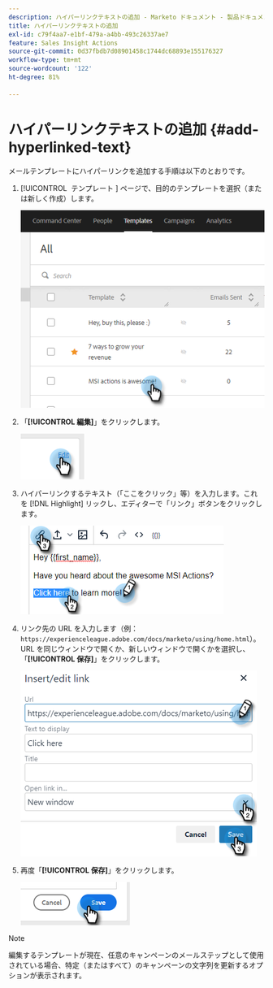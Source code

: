 ```yaml
---
description: ハイパーリンクテキストの追加 - Marketo ドキュメント - 製品ドキュメント
title: ハイパーリンクテキストの追加
exl-id: c79f4aa7-e1bf-479a-a4bb-493c26337ae7
feature: Sales Insight Actions
source-git-commit: 0d37fbdb7d08901458c1744dc68893e155176327
workflow-type: tm+mt
source-wordcount: '122'
ht-degree: 81%

---
```


# ハイパーリンクテキストの追加 {#add-hyperlinked-text}

メールテンプレートにハイパーリンクを追加する手順は以下のとおりです。

1. [!UICONTROL &#x200B; テンプレート &#x200B;] ページで、目的のテンプレートを選択（または新しく作成）します。

   ![](assets/add-hyperlinked-text-1.png)

1. 「**[!UICONTROL 編集]**」をクリックします。

   ![](assets/add-hyperlinked-text-2.png)

1. ハイパーリンクするテキスト（「ここをクリック」等）を入力します。これを [!DNL Highlight] リックし、エディターで「リンク」ボタンをクリックします。

   ![](assets/add-hyperlinked-text-3.png)

1. リンク先の URL を入力します（例：`https://experienceleague.adobe.com/docs/marketo/using/home.html`）。URL を同じウィンドウで開くか、新しいウィンドウで開くかを選択し、「**[!UICONTROL 保存]**」をクリックします。

   ![](assets/add-hyperlinked-text-4.png)

1. 再度「**[!UICONTROL 保存]**」をクリックします。

   ![](assets/add-hyperlinked-text-5.png)

>[!NOTE]
>
>編集するテンプレートが現在、任意のキャンペーンのメールステップとして使用されている場合、特定（またはすべて）のキャンペーンの文字列を更新するオプションが表示されます。
